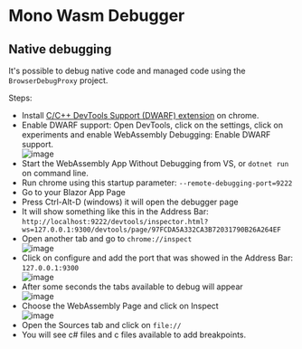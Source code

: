# Mono Wasm Debugger

## Native debugging

It's possible to debug native code and managed code using the `BrowserDebugProxy` project.

Steps:
- Install [C/C++ DevTools Support (DWARF) extension](https://goo.gle/wasm-debugging-extension) on chrome.
- Enable DWARF support: Open DevTools, click on the settings, click on experiments and enable WebAssembly Debugging: Enable DWARF support.<br>
![image](https://user-images.githubusercontent.com/4503299/170745664-fc7d185c-469c-4443-9c57-545bd79588b8.png)
- Start the WebAssembly App Without Debugging from VS, or `dotnet run` on command line.
- Run chrome using this startup parameter: `--remote-debugging-port=9222`
- Go to your Blazor App Page
- Press Ctrl-Alt-D (windows) it will open the debugger page
- It will show something like this in the Address Bar: ``http://localhost:9222/devtools/inspector.html?ws=127.0.0.1:9300/devtools/page/97FCDA5A332CA3B72031790B26A264EF``
- Open another tab and go to ``chrome://inspect``<br>
![image](https://user-images.githubusercontent.com/4503299/170746026-8921892b-b936-458d-84f2-8a49b76755d4.png)
- Click on configure and add the port that was showed in the Address Bar: ``127.0.0.1:9300``<br>
![image](https://user-images.githubusercontent.com/4503299/170746126-b2edd688-dcc5-4b67-9162-465782646363.png)
- After some seconds the tabs available to debug will appear<br>
![image](https://user-images.githubusercontent.com/4503299/170746234-456ac8e9-180d-4173-a2fa-93cb8293514a.png)
- Choose the WebAssembly Page and click on Inspect<br>
![image](https://user-images.githubusercontent.com/4503299/170746341-809f8876-3f46-4c5c-b2b3-6f92af8beaa1.png)
- Open the Sources tab and click on ``file://``
- You will see c# files and c files available to add breakpoints.
